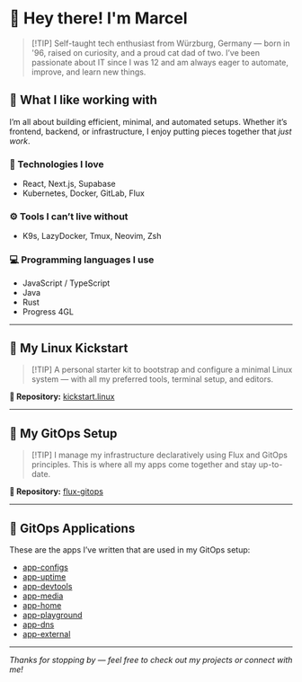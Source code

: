 # 👋 Hey there! I'm Marcel

> [!TIP] Self-taught tech enthusiast from Würzburg, Germany — born in '96, raised on curiosity, and a proud cat dad of two. I’ve been passionate about IT since I was 12 and am always eager to automate, improve, and learn new things.

## 🧰 What I like working with

I’m all about building efficient, minimal, and automated setups. Whether it’s frontend, backend, or infrastructure, I enjoy putting pieces together that *just work*.

### 🔧 Technologies I love
- React, Next.js, Supabase
- Kubernetes, Docker, GitLab, Flux

### ⚙️ Tools I can’t live without
- K9s, LazyDocker, Tmux, Neovim, Zsh

### 💻 Programming languages I use
- JavaScript / TypeScript
- Java
- Rust
- Progress 4GL

---

## 🐧 My Linux Kickstart

> [!TIP] A personal starter kit to bootstrap and configure a minimal Linux system — with all my preferred tools, terminal setup, and editors.

**🔗 Repository:** [kickstart.linux](https://github.com/cellexec/kickstart.linux)

---

## 🚀 My GitOps Setup

> [!TIP] I manage my infrastructure declaratively using Flux and GitOps principles. This is where all my apps come together and stay up-to-date.

**🔗 Repository:** [flux-gitops](https://github.com/cellexec/flux-gitops)

---

## 🧩 GitOps Applications

These are the apps I’ve written that are used in my GitOps setup:

- [app-configs](https://github.com/cellexec/app-configs)
- [app-uptime](https://github.com/cellexec/app-uptime)
- [app-devtools](https://github.com/cellexec/app-devtools)
- [app-media](https://github.com/cellexec/app-media)
- [app-home](https://github.com/cellexec/app-home)
- [app-playground](https://github.com/cellexec/app-playground)
- [app-dns](https://github.com/cellexec/app-dns)
- [app-external](https://github.com/cellexec/app-external)

---

_Thanks for stopping by — feel free to check out my projects or connect with me!_

